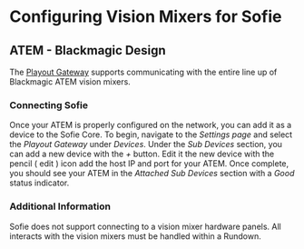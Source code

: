 # Configuring Vision Mixers for Sofie

## ATEM - Blackmagic Design 

The [Playout Gateway](../installing-a-gateway/playout-gateway.md) supports communicating with the entire line up of Blackmagic ATEM vision mixers.

### Connecting Sofie

Once your ATEM is properly configured on the network, you can add it as a device to the Sofie Core. To begin, navigate to the _Settings page_ and select the _Playout Gateway_ under _Devices_. Under the _Sub Devices_ section, you can add a new device with the _+_ button. Edit it the new device with the pencil \( edit \) icon add the host IP and port for your ATEM. Once complete, you should see your ATEM in the _Attached Sub Devices_ section with a _Good_ status indicator.

### Additional Information

Sofie does not support connecting to a vision mixer hardware panels. All interacts with the vision mixers must be handled within a Rundown.

